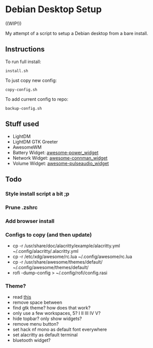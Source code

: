 # Debian Desktop Setup

((WIP!))

My attempt of a script to setup a Debian desktop from a bare install.

## Instructions
To run full install:
```
install.sh
```
To just copy new config:
```
copy-config.sh
```
To add current config to repo:
```
backup-config.sh
```

## Stuff used
 - LightDM
 - LightDM GTK Greeter
 - AwesomeWM
 - Battery Widget: [awesome-power_widget](https://github.com/stefano-m/awesome-power_widget)
 - Network Widget: [awesome-connman_widget](https://github.com/stefano-m/awesome-connman_widget)
 - Volume Widget: [awesome-pulseaudio_widget](https://github.com/stefano-m/awesome-pulseaudio_widget)
 
## Todo
### Style install script a bit ;p
### Prune .zshrc
### Add browser install
### Configs to copy (and then update)
- cp -r /usr/share/doc/alacritty/example/alacritty.yml  ~/.config/alacritty/.alacritty.yml
- cp -r /etc/xdg/awesome/rc.lua ~/.config/awesome/rc.lua
- cp -r /usr/share/awesome/themes/default/ ~/.config/awesome/themes/default/
- rofi -dump-config > ~/.config/rofi/config.rasi
### Theme?
- read [this](http://epsi-rns.github.io/desktop/2019/06/15/awesome-overview.html)
- remove space between
- find gtk theme? how does that work?
- only use a few workspaces, 5? I II III IV V?
- hide topbar? only show widgets?
- remove menu button?
- set hack nf mono as default font everywhere
- set alacritty as default terminal
- bluetooth widget?
